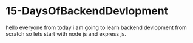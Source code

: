 # 15-DaysOfBackendDevlopment
hello everyone from today i am going to learn backend devlopment from scratch so lets start with node js and express js.
